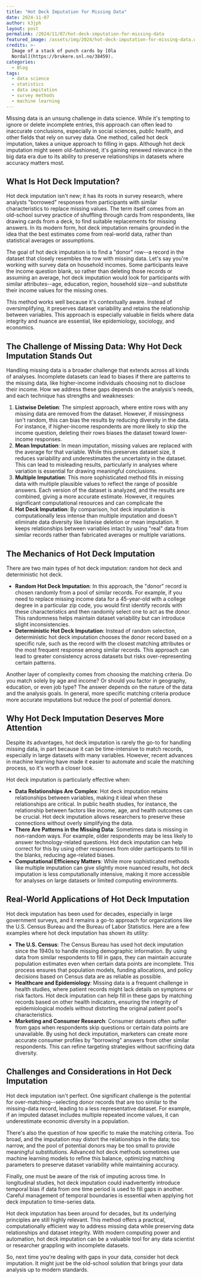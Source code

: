 ```yaml
---
title: "Hot Deck Imputation for Missing Data"
date: 2024-11-07
author: k3jph
layout: post
permalink: /2024/11/07/hot-deck-imputation-for-missing-data
featured_image: /assets/img/2024/hot-deck-imputation-for-missing-data.webp
credits: >-
  Image of a stack of punch cards by [Ola
  Nordal](https://brukere.snl.no/38459).
categories:
  - Blog
tags:
  - data science
  - statistics
  - data impitation
  - survey methods
  - machine learning
---
```


Missing data is an unsung challenge in data science. While it's tempting
to ignore or delete incomplete entries, this approach can often lead to
inaccurate conclusions, especially in social sciences, public health,
and other fields that rely on survey data. One method, called hot deck
imputation, takes a unique approach to filling in gaps. Although hot
deck imputation might seem old-fashioned, it's gaining renewed relevance
in the big data era due to its ability to preserve relationships in
datasets where accuracy matters most.

## What Is Hot Deck Imputation?

Hot deck imputation isn't new; it has its roots in survey research,
where analysts "borrowed" responses from participants with similar
characteristics to replace missing values. The term itself comes from an
old-school survey practice of shuffling through cards from respondents,
like drawing cards from a deck, to find suitable replacements for
missing answers. In its modern form, hot deck imputation remains
grounded in the idea that the best estimates come from real-world data,
rather than statistical averages or assumptions.

The goal of hot deck imputation is to find a "donor" row--a record in the
dataset that closely resembles the row with missing data. Let's say
you're working with survey data on household incomes. Some participants
leave the income question blank, so rather than deleting those records
or assuming an average, hot deck imputation would look for participants
with similar attributes--age, education, region, household size--and
substitute their income values for the missing ones.

This method works well because it's contextually aware. Instead of
oversimplifying, it preserves dataset variability and retains the
relationship between variables. This approach is especially valuable in
fields where data integrity and nuance are essential, like epidemiology,
sociology, and economics.

## The Challenge of Missing Data: Why Hot Deck Imputation Stands Out

Handling missing data is a broader challenge that extends across all
kinds of analyses. Incomplete datasets can lead to biases if there are
patterns to the missing data, like higher-income individuals choosing
not to disclose their income. How we address these gaps depends on the
analysis's needs, and each technique has strengths and weaknesses:

1. **Listwise Deletion**: The simplest approach, where entire rows with
   any missing data are removed from the dataset. However, if
   missingness isn't random, this can bias the results by reducing
   diversity in the data. For instance, if higher-income respondents are
   more likely to skip the income question, deleting their rows biases
   the dataset toward lower-income responses.
2. **Mean Imputation**: In mean imputation, missing values are replaced
   with the average for that variable. While this preserves dataset
   size, it reduces variability and underestimates the uncertainty in
   the dataset. This can lead to misleading results, particularly in
   analyses where variation is essential for drawing meaningful
   conclusions.
3. **Multiple Imputation**: This more sophisticated method fills in
   missing data with multiple plausible values to reflect the range of
   possible answers. Each version of the dataset is analyzed, and the
   results are combined, giving a more accurate estimate. However, it
   requires significant computational resources and can complicate the
4. **Hot Deck Imputation**: By comparison, hot deck imputation is
   computationally less intense than multiple imputation and doesn't
   eliminate data diversity like listwise deletion or mean imputation.
   It keeps relationships between variables intact by using "real" data
   from similar records rather than fabricated averages or multiple
   variations.

## The Mechanics of Hot Deck Imputation

There are two main types of hot deck imputation: random hot deck and
deterministic hot deck. 

- **Random Hot Deck Imputation**: In this approach, the "donor" record
  is chosen randomly from a pool of similar records. For example, if you
  need to replace missing income data for a 45-year-old with a college
  degree in a particular zip code, you would first identify records with
  these characteristics and then randomly select one to act as the
  donor. This randomness helps maintain dataset variability but can
  introduce slight inconsistencies.
- **Deterministic Hot Deck Imputation**: Instead of random selection,
  deterministic hot deck imputation chooses the donor record based on a
  specific rule, such as the record with the closest matching attributes
  or the most frequent response among similar records. This approach can
  lead to greater consistency across datasets but risks
  over-representing certain patterns.

Another layer of complexity comes from choosing the matching criteria.
Do you match solely by age and income? Or should you factor in
geography, education, or even job type? The answer depends on the nature
of the data and the analysis goals. In general, more specific matching
criteria produce more accurate imputations but reduce the pool of
potential donors.

## Why Hot Deck Imputation Deserves More Attention

Despite its advantages, hot deck imputation is rarely the go-to for
handling missing data, in part because it can be time-intensive to match
records, especially in large datasets with many variables. However,
recent advances in machine learning have made it easier to automate and
scale the matching process, so it's worth a closer look.

Hot deck imputation is particularly effective when:

- **Data Relationships Are Complex**: Hot deck imputation retains
  relationships between variables, making it ideal when these
  relationships are critical. In public health studies, for instance,
  the relationship between factors like income, age, and health outcomes
  can be crucial. Hot deck imputation allows researchers to preserve
  these connections without overly simplifying the data.
- **There Are Patterns in the Missing Data**: Sometimes data is missing
  in non-random ways. For example, older respondents may be less likely
  to answer technology-related questions. Hot deck imputation can help
  correct for this by using other responses from older participants to
  fill in the blanks, reducing age-related biases.
- **Computational Efficiency Matters**: While more sophisticated methods
  like multiple imputation can give slightly more nuanced results, hot
  deck imputation is less computationally intensive, making it more
  accessible for analyses on large datasets or limited computing
  environments.

## Real-World Applications of Hot Deck Imputation

Hot deck imputation has been used for decades, especially in large
government surveys, and it remains a go-to approach for organizations
like the U.S. Census Bureau and the Bureau of Labor Statistics. Here are
a few examples where hot deck imputation has shown its utility:

- **The U.S. Census**: The Census Bureau has used hot deck imputation
  since the 1940s to handle missing demographic information. By using
  data from similar respondents to fill in gaps, they can maintain
  accurate population estimates even when certain data points are
  incomplete. This process ensures that population models, funding
  allocations, and policy decisions based on Census data are as reliable
  as possible.
- **Healthcare and Epidemiology**: Missing data is a frequent challenge
  in health studies, where patient records might lack details on
  symptoms or risk factors. Hot deck imputation can help fill in these
  gaps by matching records based on other health indicators, ensuring
  the integrity of epidemiological models without distorting the
  original patient pool's characteristics.
- **Marketing and Consumer Research**: Consumer datasets often suffer
  from gaps when respondents skip questions or certain data points are
  unavailable. By using hot deck imputation, marketers can create more
  accurate consumer profiles by "borrowing" answers from other similar
  respondents. This can refine targeting strategies without sacrificing
  data diversity.

## Challenges and Considerations in Hot Deck Imputation

Hot deck imputation isn't perfect. One significant challenge is the
potential for over-matching--selecting donor records that are too similar
to the missing-data record, leading to a less representative dataset.
For example, if an imputed dataset includes multiple repeated income
values, it can underestimate economic diversity in a population.

There's also the question of how specific to make the matching criteria.
Too broad, and the imputation may distort the relationships in the data;
too narrow, and the pool of potential donors may be too small to provide
meaningful substitutions. Advanced hot deck methods sometimes use
machine learning models to refine this balance, optimizing matching
parameters to preserve dataset variability while maintaining accuracy.

Finally, one must be aware of the risk of imputing across time. In
longitudinal studies, hot deck imputation could inadvertently introduce
temporal bias if data from one time period is used to fill gaps in
another. Careful management of temporal boundaries is essential when
applying hot deck imputation to time-series data.

Hot deck imputation has been around for decades, but its underlying
principles are still highly relevant. This method offers a practical,
computationally efficient way to address missing data while preserving
data relationships and dataset integrity. With modern computing power
and automation, hot deck imputation can be a valuable tool for any data
scientist or researcher grappling with incomplete datasets.

So, next time you're dealing with gaps in your data, consider hot deck
imputation. It might just be the old-school solution that brings your
data analysis up to modern standards.

